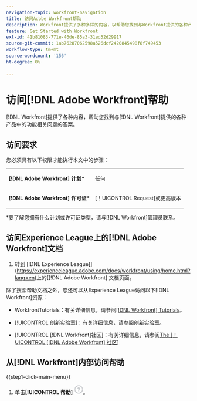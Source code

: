```yaml
---
navigation-topic: workfront-navigation
title: 访问Adobe Workfront帮助
description: Workfront提供了多种多样的内容，以帮助您找到与Workfront提供的各种产品中的功能相关问题的答案。
feature: Get Started with Workfront
exl-id: 41b81083-771e-46de-85a3-31ed52d29917
source-git-commit: 1ab76287062598a526dcf2420845498f8f749453
workflow-type: tm+mt
source-wordcount: '156'
ht-degree: 0%

---
```


# 访问[!DNL Adobe Workfront]帮助

[!DNL Workfront]提供了各种内容，帮助您找到与[!DNL Workfront]提供的各种产品中的功能相关问题的答案。

## 访问要求

您必须具有以下权限才能执行本文中的步骤：

<table style="table-layout:auto"> 
 <col> 
 </col> 
 <col> 
 </col> 
 <tbody> 
  <tr> 
   <td role="rowheader"><strong>[!DNL Adobe Workfront] 计划*</strong></td> 
   <td> <p>任何</p> </td> 
  </tr> 
  <tr> 
   <td role="rowheader"><strong>[!DNL Adobe Workfront] 许可证*</strong></td> 
   <td> <p>[！UICONTROL Request]或更高版本</p> </td> 
  </tr> 
 </tbody> 
</table>

&#42;要了解您拥有什么计划或许可证类型，请与[!DNL Workfront]管理员联系。

## 访问Experience League上的[!DNL Adobe Workfront]文档

1. 转到 [!DNL Experience League]](https://experienceleague.adobe.com/docs/workfront/using/home.html?lang=en)上的[[!DNL Adobe Workfront] 文档页面。

除了搜索帮助文档之外，您还可以从Experience League访问以下[!DNL Workfront]资源：

* WorkfrontTutorials：有关详细信息，请参阅[[!DNL Workfront] Tutorials](https://experienceleague.adobe.com/docs/workfront-learn/tutorials-workfront/home.html?lang=en)。

* [!UICONTROL 创新实验室]：有关详细信息，请参阅[创新实验室](https://experienceleaguecommunities.adobe.com/t5/workfront-ideas/idb-p/workfront-ideas)。
* [!UICONTROL [!DNL Workfront]社区]：有关详细信息，请参阅[The [！UICONTROL [!DNL Adobe Workfront] 社区]](https://experienceleaguecommunities.adobe.com/t5/workfront/ct-p/workfront)

## 从[!DNL Workfront]内部访问帮助

{{step1-click-main-menu}}

1. 单击&#x200B;**[!UICONTROL 帮助]** ![帮助图标](assets/help-icon.png)。
